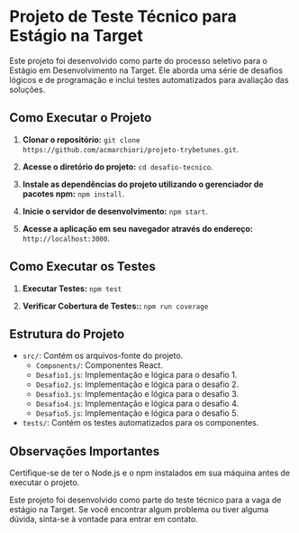# Projeto de Teste Técnico para Estágio na Target

Este projeto foi desenvolvido como parte do processo seletivo para o Estágio em Desenvolvimento na Target. Ele aborda uma série de desafios lógicos e de programação e inclui testes automatizados para avaliação das soluções.

## Como Executar o Projeto

1. **Clonar o repositório:**
`git clone https://github.com/acmarchiori/projeto-trybetunes.git`.

2. **Acesse o diretório do projeto:**
`cd desafio-tecnico`.

3. **Instale as dependências do projeto utilizando o gerenciador de pacotes npm:**
`npm install`.

4. **Inicie o servidor de desenvolvimento:**
`npm start`.

5. **Acesse a aplicação em seu navegador através do endereço:**
`http://localhost:3000`.

## Como Executar os Testes

1. **Executar Testes:**
`npm test`

1. **Verificar Cobertura de Testes::**
`npm run coverage`

## Estrutura do Projeto

- `src/`: Contém os arquivos-fonte do projeto.
  - `Components/`: Componentes React.
  - `Desafio1.js`: Implementação e lógica para o desafio 1.
  - `Desafio2.js`: Implementação e lógica para o desafio 2.
  - `Desafio3.js`: Implementação e lógica para o desafio 3.
  - `Desafio4.js`: Implementação e lógica para o desafio 4.
  - `Desafio5.js`: Implementação e lógica para o desafio 5.
- `tests/`: Contém os testes automatizados para os componentes.

## Observações Importantes

Certifique-se de ter o Node.js e o npm instalados em sua máquina antes de executar o projeto.

Este projeto foi desenvolvido como parte do teste técnico para a vaga de estágio na Target. Se você encontrar algum problema ou tiver alguma dúvida, sinta-se à vontade para entrar em contato.